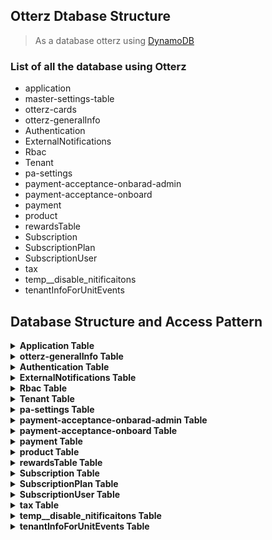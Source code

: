 ## Otterz Dtabase Structure

> As a database otterz using [DynamoDB](https://aws.amazon.com/dynamodb/)

### List of all the database using Otterz

- application
- master-settings-table
- otterz-cards
- otterz-generalInfo
- Authentication
- ExternalNotifications
- Rbac
- Tenant
- pa-settings
- payment-acceptance-onbarad-admin
- payment-acceptance-onboard
- payment
- product
- rewardsTable
- Subscription
- SubscriptionPlan
- SubscriptionUser
- tax
- temp__disable_nitificaitons
- tenantInfoForUnitEvents

## Database Structure and Access Pattern

<details>

<summary><strong>Application Table</strong></summary>

Structure of `Application` table.

```mermaid
erDiagram
Application {
    String id PK "Partition key"
    String tenantId FK "GSI for application"
    String applicationId
    String applicationStatus
    Map documentStatus
    String idempotencyKey
    String createdAt
    String updatedAt
}

```

Access pattern `Applicaiton`

| Table Name | Access Pattern |
| ---------- | -------------- |
| Application |  GetApplicationByTenantId | 

Global secondary indexes `Application`

| Name | partition key | sortKey |
| ---------- | -------------- | ----------- |
| GetApplicationByTenantId | tenantId (String) |  |


</details>

<details>
<summary><strong>otterz-generalInfo Table</strong></summary>

Structure of `otterz-generalInfo` table.

```mermaid
erDiagram
otterz-generalInfo {
    String tenantId PK "Partition key"
    String id
    String status
    String createdAt
    String updatedAt
}

```
</details>

<details>
<summary><strong>Authentication Table</strong></summary>

Structure of `Authentication` table

```mermaid
erDiagram
Authentication {
    String id PK "Partition key"
    String tenantId FK "GSI for Authentication"
    Boolean active
    String email
    String roleName
    String username
    String createdAt
    String updatedAt
}
```

Access pattern `Authentication`

| Table Name | Access Pattern |
| ---------- | -------------- |
| Authentication |  GetChildUsersByTenantId | 

Global secondary indexes `Authentication`

| Name | partition key | sortKey |
| ---------- | -------------- | ----------- |
| GetChildUsersByTenantId | tenantId (String) |  |
</details>

<details>
<summary><strong>ExternalNotifications Table</strong></summary>

Structure of `ExternalNotifications` table

```mermaid
erDiagram
ExternalNotifications {
    String id PK "Partition key"
    String tenantId FK "GSI for ExternalNotifications"
    Boolean addPayee
    Boolean cardTrx
    Boolean dailyAccountBalance
    Boolean disallowedTrx
    Boolean inComingPayment
    Boolean outGoingPayment
    Boolean periodicBankStatement
}
```

Access pattern `ExternalNotifications`

| Table Name | Access Pattern |
| ---------- | -------------- |
| ExternalNotifications |  NotificationSettingsByTenantId | 

Global secondary indexes `ExternalNotifications`

| Name | partition key | sortKey |
| ---------- | -------------- | ----------- |
| NotificationSettingsByTenantId | tenantId (String) |  |
</details>

<details>
<summary><strong>Rbac Table</strong></summary>

Structure of `Rbac` table

```mermaid
erDiagram
Rbac {
    String id PK "Partition key"
    String roleName PK "GSI for Rbac"
    String tenantId
    List roleScopes
    String createdAt
    String updatedAt
}
```

Access pattern `Rbac`

| Table Name | Access Pattern |
| ---------- | -------------- |
| Rbac |  listByRoleName | 

Global secondary indexes `Rbac`

| Name | partition key | sortKey |
| ---------- | -------------- | ----------- |
| listByRoleName | roleName (String) |  |
</details>

<details>
<summary><strong>Tenant Table</strong></summary>

Structure of `Tenant` table

```mermaid
erDiagram
Tenant {
    String id PK "Partition key"
    String icid FK "GSI for Tenant"
    String accountId
    String businessContactName
    String businessName
    String cardnoxKey
    String customerId
    String ifieldKey
    String merchantId
    String ownerId
    String subscriptionPlanId
    String tenantType
    Boolean active
    Boolean approved
    Boolean icidActive
    String createdAt
    String updatedAt
}

```

Access pattern `Tenant`

| Table Name | Access Pattern |
| ---------- | -------------- |
| Tenant |  GetIfieldKeyByCompanyId | 

Global secondary indexes `Tenant`

| Name | partition key | sortKey |
| ---------- | -------------- | ----------- |
| GetIfieldKeyByCompanyId | icid (String) |  |
</details>

<details>
<summary><strong>pa-settings Table</strong></summary>

Structure of `pa-settings` table

```mermaid
erDiagram
pa-settings {
    String id PK "Partition key"
    String icid FK "GSI for pa-settings"
    String tenantId FK "GSI for pa-settings"
    String address
    String companyName
    String email
    String logo
    String phoneNumber
    String createdAt
    String updatedAt
}
```

Access pattern `pa-settings`

| Table Name | Access Pattern |
| ---------- | -------------- |
| pa-settings |  GetPaymentAcceptanceSettingsByCompanyId |
| pa-settings |  GetPaymentAcceptanceSettingsByTenantId |

Global secondary indexes `pa-settings`

| Name | partition key | sortKey |
| ---------- | -------------- | ----------- |
| GetPaymentAcceptanceSettingsByCompanyId | icid (String) |  |
| GetPaymentAcceptanceSettingsByTenantId | tenantId (String) |  |

</details>

<details>
<summary><strong>payment-acceptance-onbarad-admin Table</strong></summary>

Structure of `payment-acceptance-onbarad-admin` table

```mermaid
erDiagram
Rbac {
    String id PK "Partition key"
    String tenentId FK "GSI for payment-acceptance-onbarad-admin"
    String email
    String firstName
    String lastName
    String onboardStatus
    String phoneNumber
    Boolean isCallBackRequest
}
```

Access pattern `payment-acceptance-onbarad-admin`

| Table Name | Access Pattern |
| ---------- | -------------- |
| payment-acceptance-onbarad-admin |  getPaymentAcceptanceOnboardByTenentId |

Global secondary indexes `payment-acceptance-onbarad-admin`

| Name | partition key | sortKey |
| ---------- | -------------- | ----------- |
| getPaymentAcceptanceOnboardByTenentId | tenantId (String) |  |

</details>

<details>
<summary><strong>payment-acceptance-onboard Table</strong></summary>

Structure of `payment-acceptance-onboard` table

```mermaid
erDiagram
payment-acceptance-onboard {
    String id PK "Partition key"
    String tenentId FK "GSI for payment-acceptance-onbarad-admin"
    String email
    String onboardStatus
}
```

Access pattern `payment-acceptance-onboard`

| Table Name | Access Pattern |
| ---------- | -------------- |
| payment-acceptance-onboard |  GetPaymentAcceptanceOnboardStatusByTenentId | 

Global secondary indexes `payment-acceptance-onboard`

| Name | partition key | sortKey |
| ---------- | -------------- | ----------- |
| GetPaymentAcceptanceOnboardStatusByTenentId | tenantId (String) |  |

</details>

<details>
<summary><strong>payment Table</strong></summary>

Structure of `payment` table

```mermaid
erDiagram
payment {
    String id PK "Partition key"
    String tenentId FK "GSI for payment"
    String parentId FK "GSI for payment"
    String paymentDate PK "GSI for payment"
    String scheduleType PK "GSI for payment"
    Number amount
    String description
    String direction
    String endDate
    String freezed
    String isParent
    String payeeId
    String payeeName
    String paymentType
    String period
    String startDate
    String createdAt
    String updatedAt
}
```
Access pattern `payment`

| Table Name | Access Pattern |
| ---------- | -------------- |
| payment |  getByParentTenantCombination | 
| payment |  getByRecurPaymentId | 
| payment |  getPaymentsByPayDate | 
| payment |  getPaymentsByTenantId | 
| payment |  getPaymentsByTenantIdAndType | 
| payment |  getRecurringParents | 

Global secondary indexes `payment`

| Name | partition key | sortKey |
| ---------- | -------------- | ----------- |
| getByParentTenantCombination | parentId (String) | tenantId (String) |
| getByRecurPaymentId | parentId (String) |  |
| getPaymentsByPayDate | paymentDate (String)	 |  |
| getPaymentsByTenantId | tenantId (String) | createdAt (String) |
| getPaymentsByTenantIdAndType | scheduleType (String)	 | tenantId (String) |
| getRecurringParents | scheduleType (String)	 | isParent (String) |

</details>

<details>
<summary><strong>product Table</strong></summary>

Structure of `product` table

```mermaid
erDiagram
product {
    String id PK "Partition key"
    Boolean active
    String companyId FK "GSI for product"
    String currency
    String description
    String price
    String productName
    String taxRate
    String createdAt
    String updatedAt
}
```

Access pattern `product`

| Table Name | Access Pattern |
| ---------- | -------------- |
| product |  GetProductById | 

Global secondary indexes `payment`

| Name | partition key | sortKey |
| ---------- | -------------- | ----------- |
| GetProductById | companyId (String) |  |
</details>
<details>
<summary><strong>rewardsTable Table</strong></summary>

Structure of `rewardsTable` table

```mermaid
erDiagram
rewardsTable {
    String id PK "Partition key"
    Number totalCashback
}
```
</details>
<details>
<summary><strong>Subscription Table</strong></summary>

Structure of `Subscription` table

```mermaid
erDiagram
Subscription {
    String id PK "Partition key"
    String nextPayDate PK "GSI form Subscription"
    String tenentId FK "GSI form Subscription"
    String accountNumber
    String amount
    String paidDate
    String subscriptionPlanId
    String subscriptionUserId
    Boolean isActive
    Boolean isFreePlan
    Boolean isPaid
    String createdAt
    String updatedAt
}
```

Access pattern `Subscription`

| Table Name | Access Pattern |
| ---------- | -------------- |
| Subscription |  getSubscriptionsByPayDate |
| Subscription |  getSubscriptionsByTenentId | 

Global secondary indexes `Subscription`

| Name | partition key | sortKey |
| ---------- | -------------- | ----------- |
| getSubscriptionsByPayDate | nextPayDate (String) |  |
| getSubscriptionsByTenentId | tenentId (String) |  |

</details>
<details>
<summary><strong>SubscriptionPlan Table</strong></summary>

Structure of `SubscriptionPlan` table

```mermaid
erDiagram
SubscriptionPlan {
    String id PK "Partition key"
    String planType PK "GSI for SubscriptionPlan"
    Map accountsPayble
    Map banking
    Map customerService
    Map dataManagements
    Map expenseManagement
    Map features
    Map merchantAcceptance
    Map reportDashboard
    Number amount
    Number rewards
    String currency
    String displayName
}
```

Access pattern `SubscriptionPlan`

| Table Name | Access Pattern |
| ---------- | -------------- |
| SubscriptionPlan |  GetBySubscriptionType |

Global secondary indexes `SubscriptionPlan`

| Name | partition key | sortKey |
| ---------- | -------------- | ----------- |
| GetBySubscriptionType | planType (String) |  |

</details>
<details>
<summary><strong>SubscriptionUser Table</strong></summary>

Structure of `SubscriptionUser` table

```mermaid
erDiagram
SubscriptionUser {
    String id PK "Partition key"
    String tenentId FK "GSI for SubscriptionUser"
    List subsriptionScope
    Boolean isActive
    String planType
    String subscriptionPlanId
    String createdAt
    String updatedAt
}
```

Access pattern `SubscriptionUser`

| Table Name | Access Pattern |
| ---------- | -------------- |
| SubscriptionUser |  getByTenentId |

Global secondary indexes `SubscriptionUser`

| Name | partition key | sortKey |
| ---------- | -------------- | ----------- |
| getByTenentId | tenentId (String) |  |

</details>
<details>
<summary><strong>tax Table</strong></summary>

Structure of `tax` table

```mermaid
erDiagram
tax {
    String id PK "Partition key"
    Boolean active
    String companyId FK "GSI for product"
    String taxRateName
    String taxRate
    String createdAt
    String updatedAt
}
```

Access pattern `tax`

| Table Name | Access Pattern |
| ---------- | -------------- |
| tax |  GetTaxByCompanyId |

Global secondary indexes `tax`

| Name | partition key | sortKey |
| ---------- | -------------- | ----------- |
| GetTaxByCompanyId | companyId (String) |  |

</details>
<details>
<summary><strong>temp__disable_nitificaitons Table</strong></summary>

Structure of `temp__disable_nitificaitons` table

```mermaid
erDiagram
temp__disable_nitificaitons {
    String id PK "Partition key"
    Boolean notifications
}
```
</details>
<details>
<summary><strong>tenantInfoForUnitEvents Table</strong></summary>

Structure of `tenantInfoForUnitEvents` table

```mermaid
erDiagram
tenantInfoForUnitEvents {
    String id PK "Partition key"
    String accountId FK "GSI for tenantInfoForUnitEvents"
    String email
    String mobile
    String plan
    String createdAt
    String updatedAt
}
```

Access pattern `tenantInfoForUnitEvents`

| Table Name | Access Pattern |
| ---------- | -------------- |
| tenantInfoForUnitEvents |  getInfoByAccountId |

Global secondary indexes `tenantInfoForUnitEvents`

| Name | partition key | sortKey |
| ---------- | -------------- | ----------- |
| getInfoByAccountId | accountId (String) |  |

</details>
